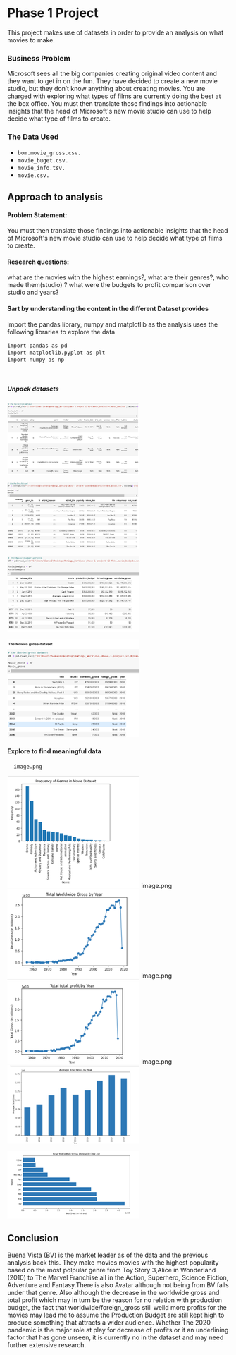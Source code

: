 # Phase 1 Project
 
This project makes use of datasets in order to provide an analysis on what movies to make. 

### Business Problem

Microsoft sees all the big companies creating original video content and they want to get in on the fun. They have decided to create a new movie studio, but they don’t know anything about creating movies. You are charged with exploring what types of films are currently doing the best at the box office. You must then translate those findings into actionable insights that the head of Microsoft's new movie studio can use to help decide what type of films to create.

### The Data Used
* `bom.movie_gross.csv.`
* `movie_buget.csv.`
* `movie_info.tsv.`
* `movie.csv.`

## Approach to analysis

   #### Problem Statement:
   
   You must then translate those findings into actionable insights that the head of Microsoft's new movie studio can use to help decide what type of films to create.

   #### Research questions:
   
   what are the movies with the highest earnings?, 
   what are their genres?, 
   who made them(studio) ? 
   what were the budgets to profit comparison over studio and years?

   #### Sart by understanding the content in the different Dataset provides
  
   import the pandas library, numpy and matplotlib as the analysis uses the following libraries to explore the data 

    import pandas as pd
    import matplotlib.pyplot as plt
    import numpy as np
​     
   ##### Unpack datasets 
   <img
      src="https://github.com/Kelta153/Phase-1-Project/blob/main/Project_images/Movies_info.png"
      style="display: inline-block; margin: 0 auto; max-width: 300px">
      
   <img
      src="https://github.com/Kelta153/Phase-1-Project/blob/main/Project_images/Movies.png"
      style="display: inline-block; margin: 0 auto; max-width: 300px">
      
   <img
      src="https://github.com/Kelta153/Phase-1-Project/blob/main/Project_images/Movies_budget.png"
      style="display: inline-block; margin: 0 auto; max-width: 300px">
      
   <img
      src="https://github.com/Kelta153/Phase-1-Project/blob/main/Project_images/Movies_gross.png"
      style="display: inline-block; margin: 0 auto; max-width: 300px">
   
   #### Explore to find meaningful data
      image.png
   <img
      src="https://github.com/Kelta153/Phase-1-Project/blob/main/Project_images/Genres.png"
      style="display: inline-block; margin: 0 auto; max-width: 300px">
      image.png
   <img
      src="https://github.com/Kelta153/Phase-1-Project/blob/main/Project_images/Worldwide_gross.png"
      style="display: inline-block; margin: 0 auto; max-width: 300px">
      image.png
   <img
      src="https://github.com/Kelta153/Phase-1-Project/blob/main/Project_images/Total_gross.png"
      style="display: inline-block; margin: 0 auto; max-width: 300px">
      image.png
   <img
      src="https://github.com/Kelta153/Phase-1-Project/blob/main/Project_images/Overall%20profit.png"
      style="display: inline-block; margin: 0 auto; max-width: 300px">
      
   <img
      src="https://github.com/Kelta153/Phase-1-Project/blob/main/Project_images/BV.png"
      style="display: inline-block; margin: 0 auto; max-width: 300px">

## Conclusion
Buena Vista (BV) is the market leader as of the data and the previous analysis back this. They make movies movies with the highest popularity based on the most polpular genre from Toy Story 3,Alice in Wonderland (2010) to The Marvel Franchise all in the Action, Superhero, Science Fiction, Adventure and Fantasy.There is also Avatar although not being from BV falls under that genre. Also although the decrease in the worldwide gross and total profit which may in turn be the reason for no relation with production budget, the fact that worldwide/foreign_gross still weild more profits for the movies may lead me to assume the Production Budget are still kept high to produce something that attracts a wider audience. Whether The 2020 pandemic is the major role at play for decrease of profits or it an underlining factor that has gone unseen, it is currently no in the dataset and may need further extensive research.


